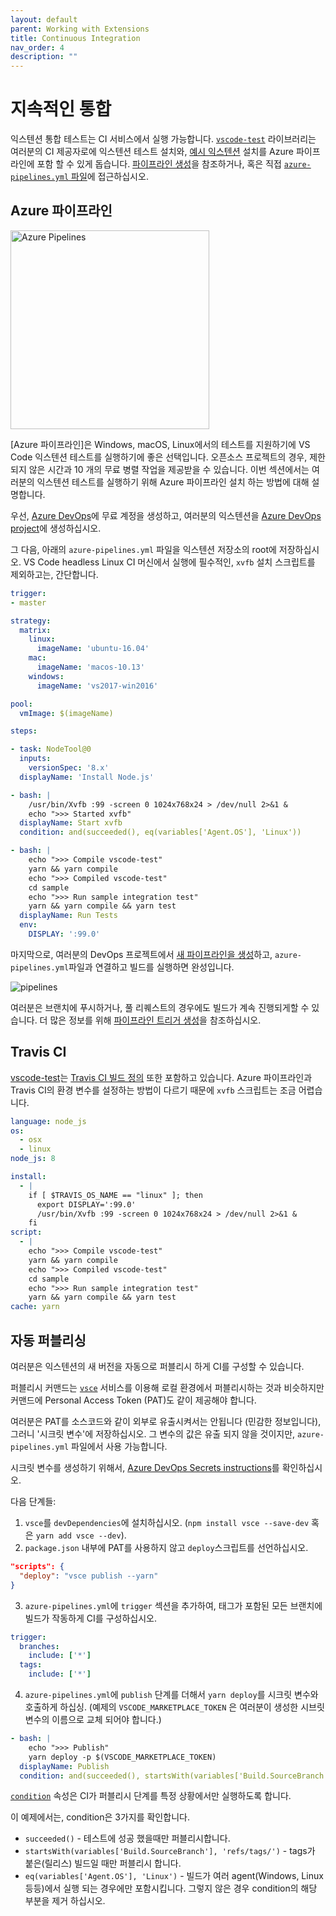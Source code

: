 ```yaml
---
layout: default
parent: Working with Extensions
title: Continuous Integration
nav_order: 4
description: ""
---
```


# 지속적인 통합
<!--
# Continuous Integration -->

익스텐션 통합 테스트는 CI 서비스에서 실행 가능합니다. [`vscode-test`](https://github.com/Microsoft/vscode-test) 라이브러리는 여러분의 CI 제공자로에 익스텐션 테스트 설치와, [예시 익스텐션](https://github.com/microsoft/vscode-test/tree/master/sample) 설치를 Azure 파이프라인에 포함 할 수 있게 돕습니다. [파이프라인 생성](https://dev.azure.com/vscode/vscode-test/_build?definitionId=15)을 참조하거나, 혹은 직접 [`azure-pipelines.yml` 파일](https://github.com/microsoft/vscode-test/blob/master/sample/azure-pipelines.yml)에 접근하십시오. 

<!--
Extension integration tests can be run on CI services. The [`vscode-test`](https://github.com/Microsoft/vscode-test) library helps you setup extension tests on CI providers and contains a [sample extension](https://github.com/microsoft/vscode-test/tree/master/sample) setup on Azure Pipelines. You can check out the [build pipeline](https://dev.azure.com/vscode/vscode-test/_build?definitionId=15) or jump directly to the [`azure-pipelines.yml` file](https://github.com/microsoft/vscode-test/blob/master/sample/azure-pipelines.yml).
-->

## Azure 파이프라인 
<!-- ## Azure Pipelines-->

<a href="https://azure.microsoft.com/services/devops/"><img alt="Azure Pipelines" src="/assets/api/working-with-extensions/continuous-integration/pipelines-logo.png" width="318" /></a>

[Azure 파이프라인]은 Windows, macOS, Linux에서의 테스트를 지원하기에 VS Code 익스텐션 테스트를 실행하기에 좋은 선택입니다. 오픈소스 프로젝트의 경우, 제한되지 않은 시간과 10 개의 무료 병렬 작업을 제공받을 수 있습니다. 이번 섹션에서는 여러분의 익스텐션 테스트를 실행하기 위해 Azure 파이프라인 설치 하는 방법에 대해 설명합니다.

<!-- 
[Azure Pipelines](https://azure.microsoft.com/services/devops/pipelines/) is great for running VS Code extension tests as it supports running the tests on Windows, macOS, and Linux. For Open Source projects, you get unlimited minutes and 10 free parallel jobs. This section explains how to setup an Azure Pipelines for running your extension tests.
-->

우선, [Azure DevOps](https://azure.microsoft.com/services/devops/)에 무료 계정을 생성하고, 여러분의 익스텐션을 [Azure DevOps project](https://azure.microsoft.com/features/devops-projects/)에 생성하십시오. 

<!--
First, create a free account on [Azure DevOps](https://azure.microsoft.com/services/devops/) and create an [Azure DevOps project](https://azure.microsoft.com/features/devops-projects/) for your extension.
-->

그 다음, 아래의 `azure-pipelines.yml` 파일을 익스텐션 저장소의 root에 저장하십시오. VS Code headless Linux CI 머신에서 실행에 필수적인, `xvfb` 설치 스크립트를 제외하고는, 간단합니다. 

<!--
Then, add the following `azure-pipelines.yml` file to the root of your extension's repository. Other than the `xvfb` setup script for Linux that is necessary to run VS Code in headless Linux CI machines, the definition is straight-forward:
-->

```yaml
trigger:
- master

strategy:
  matrix:
    linux:
      imageName: 'ubuntu-16.04'
    mac:
      imageName: 'macos-10.13'
    windows:
      imageName: 'vs2017-win2016'

pool:
  vmImage: $(imageName)

steps:

- task: NodeTool@0
  inputs:
    versionSpec: '8.x'
  displayName: 'Install Node.js'

- bash: |
    /usr/bin/Xvfb :99 -screen 0 1024x768x24 > /dev/null 2>&1 &
    echo ">>> Started xvfb"
  displayName: Start xvfb
  condition: and(succeeded(), eq(variables['Agent.OS'], 'Linux'))

- bash: |
    echo ">>> Compile vscode-test"
    yarn && yarn compile
    echo ">>> Compiled vscode-test"
    cd sample
    echo ">>> Run sample integration test"
    yarn && yarn compile && yarn test
  displayName: Run Tests
  env:
    DISPLAY: ':99.0'
```

마지막으로, 여러분의 DevOps 프로젝트에서 [새 파이프라인을 생성](https://docs.microsoft.com/azure/devops/pipelines/get-started-yaml?view=vsts#get-your-first-build)하고, `azure-pipelines.yml`파일과 연결하고 빌드를 실행하면 완성입니다.

<!--
Finally, [create a new pipeline](https://docs.microsoft.com/azure/devops/pipelines/get-started-yaml?view=vsts#get-your-first-build) in your DevOps project and point it to the `azure-pipelines.yml` file. Trigger a build and voilà:
-->

![pipelines](images/continuous-integration/pipelines.png)

여러분은 브랜치에 푸시하거나, 풀 리퀘스트의 경우에도 빌드가 계속 진행되게할 수 있습니다. 더 많은 정보를 위해 [파이프라인 트리거 생성](https://docs.microsoft.com/azure/devops/pipelines/build/triggers)을 참조하십시오. 

<!-- 
You can enable the build to run continuously when pushing to a branch and even on pull requests. See [Build pipeline triggers](https://docs.microsoft.com/azure/devops/pipelines/build/triggers) to learn more.
-->

## Travis CI

[vscode-test](https://github.com/microsoft/vscode-test)는 [Travis CI 빌드 정의](https://github.com/microsoft/vscode-test/blob/master/.travis.yml) 또한 포함하고 있습니다. Azure 파이프라인과 Travis CI의 환경 변수를 설정하는 방법이 다르기 때문에 `xvfb` 스크립트는 조금 어렵습니다.

<!--
[vscode-test](https://github.com/microsoft/vscode-test) also includes a [Travis CI build definition](https://github.com/microsoft/vscode-test/blob/master/.travis.yml). Because the way to define environment variables is different from Azure Pipelines to Travis CI, the `xvfb` script is a little bit different:
-->

```yaml
language: node_js
os:
  - osx
  - linux
node_js: 8

install:
  - |
    if [ $TRAVIS_OS_NAME == "linux" ]; then
      export DISPLAY=':99.0'
      /usr/bin/Xvfb :99 -screen 0 1024x768x24 > /dev/null 2>&1 &
    fi
script:
  - |
    echo ">>> Compile vscode-test"
    yarn && yarn compile
    echo ">>> Compiled vscode-test"
    cd sample
    echo ">>> Run sample integration test"
    yarn && yarn compile && yarn test
cache: yarn
```

## 자동 퍼블리싱

<!-- ## Automated publishing -->

여러분은 익스텐션의 새 버전을 자동으로 퍼블리시 하게 CI를 구성할 수 있습니다.

<!--
You can configure the CI to publish a new version of the extension automatically.
-->

퍼블리시 커맨드는 [`vsce`](https://github.com/Microsoft/vsce) 서비스를 이용해 로컬 환경에서 퍼블리시하는 것과 비슷하지만 커맨드에 Personal Access Token (PAT)도 같이 제공해야 합니다. 

<!--
The publish command is similar to publishing from a local environment using the [`vsce`](https://github.com/Microsoft/vsce) service but the command needs to also include the Personal Access Token (PAT).
-->

여러분은 PAT를 소스코드와 같이 외부로 유출시켜서는 안됩니다 (민감한 정보입니다), 그러니 '시크릿 변수'에 저장하십시오. 그 변수의 값은 유출 되지 않을 것이지만, `azure-pipelines.yml` 파일에서 사용 가능합니다. 

<!--
You shouldn't expose the PAT with the rest of the source code (it's a sensitive information), so you can store it in a "secret variable". The value of that variable will not be exposed and you can use it in the `azure-pipelines.yml` file.
-->

시크릿 변수를 생성하기 위해서, [Azure DevOps Secrets instructions](https://docs.microsoft.com/azure/devops/pipelines/process/variables?tabs=classic%2Cbatch#secret-variables)를 확인하십시오. 

<!-- 
To create a secret variable, follow the [Azure DevOps Secrets instructions](https://docs.microsoft.com/azure/devops/pipelines/process/variables?tabs=classic%2Cbatch#secret-variables).
-->

다음 단계들: 
<!-- 
Next steps will be: -->

1. `vsce`를 `devDependencies`에 설치하십시오. (`npm install vsce --save-dev` 혹은 `yarn add vsce --dev`).
2. `package.json` 내부에 PAT를 사용하지 않고 `deploy`스크립트를 선언하십시오. 

<!--
1. Install `vsce` as a `devDependencies` (`npm install vsce --save-dev` or `yarn add vsce --dev`).
2. Declare a `deploy` script in `package.json` without the PAT.
-->

```json
"scripts": {
  "deploy": "vsce publish --yarn"
}
```

3. `azure-pipelines.yml`에 `trigger` 섹션을 추가하여, 태그가 포함된 모든 브랜치에 빌드가 작동하게 CI를 구성하십시오.

<!--
3. Configure the CI so the build will run for all the branches that include tags by adding a `trigger` section in `azure-pipelines.yml`: -->

```yaml
trigger:
  branches:
    include: ['*']
  tags:
    include: ['*']
```

4. `azure-pipelines.yml`에 `publish` 단계를 더해서 `yarn deploy`를 시크릿 변수와 호출하게 하십싱. (예제의 `VSCODE_MARKETPLACE_TOKEN` 은 여러분이 생성한 시브릿 변수의 이름으로 교체 되어야 합니다.)

<!--
4. Add a `publish` step in `azure-pipelines.yml` that calls `yarn deploy` with the secret variable. (`VSCODE_MARKETPLACE_TOKEN` in the example should be replaced with the name of the secret you created at the beginning of the process).
-->


```yaml
- bash: |
    echo ">>> Publish"
    yarn deploy -p $(VSCODE_MARKETPLACE_TOKEN)
  displayName: Publish
  condition: and(succeeded(), startsWith(variables['Build.SourceBranch'], 'refs/tags/'), eq(variables['Agent.OS'], 'Linux'))
```

[`condition`](https://docs.microsoft.com/azure/devops/pipelines/process/conditions) 속성은 CI가 퍼블리시 단계를 특정 상황에서만 실행하도록 합니다. 

<!-- 
The [`condition`](https://docs.microsoft.com/azure/devops/pipelines/process/conditions) property tells the CI to run the publish step only in certain cases.
-->

이 예제에서는, condition은 3가지를 확인합니다.

<!-- In our example, the condition has three checks: -->

- `succeeded()` - 테스트에 성공 했을때만 퍼블리시합니다. 
- `startsWith(variables['Build.SourceBranch'], 'refs/tags/')` - tags가 붙은(릴리스) 빌드일 때만 퍼블리시 합니다. 
- `eq(variables['Agent.OS'], 'Linux')` - 빌드가 여러 agent(Windows, Linux 등등)에서 실행 되는 경우에만 포함시킵니다. 그렇지 않은 경우 condition의 해당 부분을 제거 하십시오. 

<!--
- `succeeded()` - Publish only if the tests pass.
- `startsWith(variables['Build.SourceBranch'], 'refs/tags/')` - Publish only if a tagged (release) build.
- `eq(variables['Agent.OS'], 'Linux')` - Include if your build runs on multiple agents (Windows, Linux, etc.). If not, remove that part of the condition.
-->
